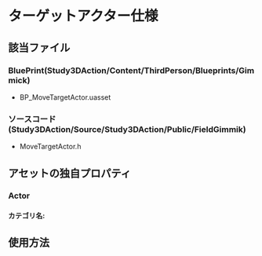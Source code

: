 # ターゲットアクター仕様

## 該当ファイル

### BluePrint(Study3DAction/Content/ThirdPerson/Blueprints/Gimmick)

- BP_MoveTargetActor.uasset

### ソースコード(Study3DAction/Source/Study3DAction/Public/FieldGimmik)

- MoveTargetActor.h

## アセットの独自プロパティ

### Actor

#### カテゴリ名: 

## 使用方法